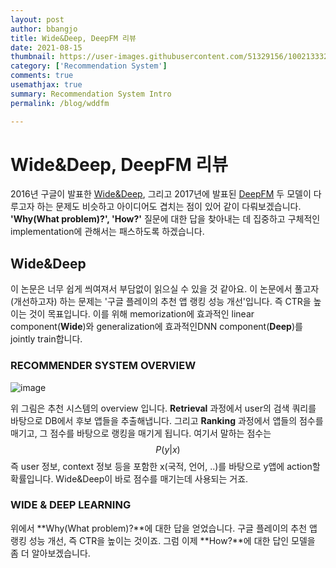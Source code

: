 ```yaml
---
layout: post
author: bbangjo
title: Wide&Deep, DeepFM 리뷰
date: 2021-08-15
thumbnail: https://user-images.githubusercontent.com/51329156/100213332-d35ee480-2f51-11eb-9d0b-20b17ed189d8.png
category: ['Recommendation System']
comments: true
usemathjax: true
summary: Recommendation System Intro
permalink: /blog/wddfm

---
```


# Wide&Deep, DeepFM 리뷰

2016년 구글이 발표한 [Wide&Deep](https://arxiv.org/abs/1606.07792), 그리고 2017년에 발표된 [DeepFM](https://arxiv.org/abs/1703.04247) 두 모델이 다루고자 하는 문제도 비슷하고 아이디어도 겹치는 점이 있어 같이 다뤄보겠습니다. **'Why(What problem)?', 'How?'** 질문에 대한 답을 찾아내는 데 집중하고 구체적인 implementation에 관해서는 패스하도록 하겠습니다. 

## Wide&Deep

이 논문은 너무 쉽게 씌여져서 부담없이 읽으실 수 있을 것 같아요. 이 논문에서 풀고자(개선하고자) 하는 문제는 '구글 플레이의 추천 앱 랭킹 성능 개선'입니다. 즉 CTR을 높이는 것이 목표입니다. 이를 위해 memorization에 효과적인 linear component(**Wide**)와 generalization에 효과적인DNN component(**Deep**)를 jointly train합니다.  

### RECOMMENDER SYSTEM OVERVIEW

![image](https://user-images.githubusercontent.com/51329156/129478615-c56a6863-e231-445e-80bf-2e7bf54ea8d0.png)

위 그림은 추천 시스템의 overview 입니다. **Retrieval** 과정에서 user의 검색 쿼리를 바탕으로 DB에서 후보 앱들을 추출해냅니다. 그리고 **Ranking** 과정에서 앱들의 점수를 매기고, 그 점수를 바탕으로 랭킹을 매기게 됩니다. 여기서 말하는 점수는 $$P(y|x)$$ 즉 user 정보, context 정보 등을 포함한  x(국적, 언어, ..)를 바탕으로 y앱에 action할 확률입니다. Wide&Deep이 바로 점수를 매기는데 사용되는 거죠. 



###  WIDE & DEEP LEARNING

위에서 **Why(What problem)?**에 대한 답을 얻었습니다. 구글 플레이의 추천 앱 랭킹 성능 개선, 즉 CTR을 높이는 것이죠. 그럼 이제 **How?**에 대한 답인 모델을 좀 더 알아보겠습니다.



